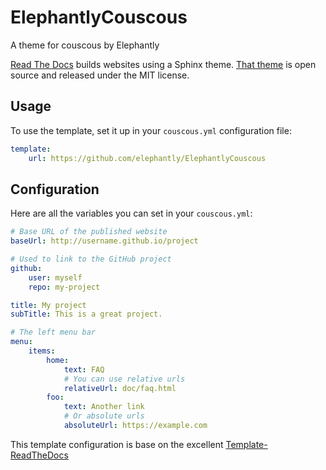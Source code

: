 # ElephantlyCouscous
A theme for couscous by Elephantly

[Read The Docs](https://readthedocs.org/) builds websites using a Sphinx theme. [That theme](https://github.com/snide/sphinx_rtd_theme) is open source and released under the MIT license.

## Usage

To use the template, set it up in your `couscous.yml` configuration file:

```yaml
template:
    url: https://github.com/elephantly/ElephantlyCouscous
```

## Configuration

Here are all the variables you can set in your `couscous.yml`:

```yaml
# Base URL of the published website
baseUrl: http://username.github.io/project

# Used to link to the GitHub project
github:
    user: myself
    repo: my-project

title: My project
subTitle: This is a great project.

# The left menu bar
menu:
    items:
        home:
            text: FAQ
            # You can use relative urls
            relativeUrl: doc/faq.html
        foo:
            text: Another link
            # Or absolute urls
            absoluteUrl: https://example.com
```

This template configuration is base on the excellent [Template-ReadTheDocs](https://github.com/CouscousPHP/Template-ReadTheDocs)
